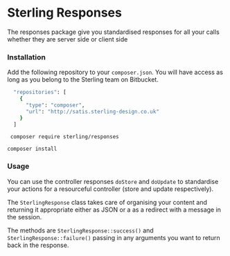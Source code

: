 # Sterling Responses

The responses package give you standardised responses for all your calls whether they are server side or client side

### Installation

Add the following repository to your ``` composer.json ```. You will have access as long as you belong to the Sterling team on Bitbucket.

``` sh
  "repositories": [
    {
      "type": "composer",
      "url": "http://satis.sterling-design.co.uk"
    }
  ]
```

``` composer require sterling/responses```

``` composer install ```


### Usage
You can use the controller responses ``` doStore ``` and ``` doUpdate ``` to standardise your actions for a resourceful controller (store and update respectively).

The ``` SterlingResponse ``` class takes care of organising your content and returning it appropriate either as JSON or a as a redirect with a message in the session.
 
The methods are ``` SterlingResponse::success() ``` and ``` SterlingResponse::failure() ``` passing in any arguments you want to return back in the response.